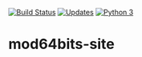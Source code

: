[![Build Status](https://travis-ci.org/mod64bits/mod64bits-site.svg?branch=master)](https://travis-ci.org/mod64bits/mod64bits-site)
[![Updates](https://pyup.io/repos/github/mod64bits/mod64bits-site/shield.svg)](https://pyup.io/repos/github/mod64bits/mod64bits-site/)
[![Python 3](https://pyup.io/repos/github/mod64bits/mod64bits-site/python-3-shield.svg)](https://pyup.io/repos/github/mod64bits/mod64bits-site/)
# mod64bits-site
